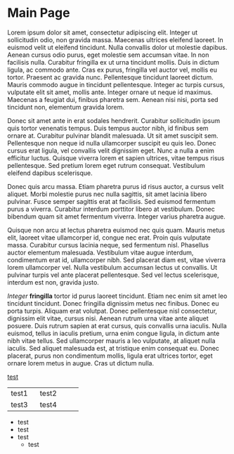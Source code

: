 # Main Page

Lorem ipsum dolor sit amet, consectetur adipiscing elit. Integer ut sollicitudin odio, non gravida massa. Maecenas ultrices eleifend laoreet. In euismod velit ut eleifend tincidunt. Nulla convallis dolor ut molestie dapibus. Aenean cursus odio purus, eget molestie sem accumsan vitae. In non facilisis nulla. Curabitur fringilla ex ut urna tincidunt mollis. Duis in dictum ligula, ac commodo ante. Cras ex purus, fringilla vel auctor vel, mollis eu tortor. Praesent ac gravida nunc. Pellentesque tincidunt laoreet dictum. Mauris commodo augue in tincidunt pellentesque. Integer ac turpis cursus, vulputate elit sit amet, mollis ante. Integer ornare ut neque id maximus. Maecenas a feugiat dui, finibus pharetra sem. Aenean nisi nisi, porta sed tincidunt non, elementum gravida lorem.

Donec sit amet ante in erat sodales hendrerit. Curabitur sollicitudin ipsum quis tortor venenatis tempus. Duis tempus auctor nibh, id finibus sem ornare at. Curabitur pulvinar blandit malesuada. Ut sit amet suscipit sem. Pellentesque non neque id nulla ullamcorper suscipit eu quis leo. Donec cursus erat ligula, vel convallis velit dignissim eget. Nunc a nulla a enim efficitur luctus. Quisque viverra lorem et sapien ultrices, vitae tempus risus pellentesque. Sed pretium lorem eget rutrum consequat. Vestibulum eleifend dapibus scelerisque.

Donec quis arcu massa. Etiam pharetra purus id risus auctor, a cursus velit aliquet. Morbi molestie purus nec nulla sagittis, sit amet lacinia libero pulvinar. Fusce semper sagittis erat at facilisis. Sed euismod fermentum purus a viverra. Curabitur interdum porttitor libero at vestibulum. Donec bibendum quam sit amet fermentum viverra. Integer varius pharetra augue.

Quisque non arcu at lectus pharetra euismod nec quis quam. Mauris metus elit, laoreet vitae ullamcorper id, congue nec erat. Proin quis vulputate massa. Curabitur cursus lacinia neque, sed fermentum nisl. Phasellus auctor elementum malesuada. Vestibulum vitae augue interdum, condimentum erat id, ullamcorper nibh. Sed placerat diam est, vitae viverra lorem ullamcorper vel. Nulla vestibulum accumsan lectus ut convallis. Ut pulvinar turpis vel ante placerat pellentesque. Sed vel lectus scelerisque, interdum est non, gravida justo.

*Integer* **fringilla** tortor id purus laoreet tincidunt. Etiam nec enim sit amet leo tincidunt tincidunt. Donec fringilla dignissim metus nec finibus. Donec eu porta turpis. Aliquam erat volutpat. Donec pellentesque nisl consectetur, dignissim elit vitae, cursus nisi. Aenean rutrum urna vitae ante aliquet posuere. Duis rutrum sapien at erat cursus, quis convallis urna iaculis. Nulla euismod, tellus in iaculis pretium, urna enim congue ligula, in dictum ante nibh vitae tellus. Sed ullamcorper mauris a leo vulputate, at aliquet nulla iaculis. Sed aliquet malesuada est, at tristique enim consequat eu. Donec placerat, purus non condimentum mollis, ligula erat ultrices tortor, eget ornare lorem metus in augue. Cras ut dictum nulla.

[test](http://google.de)

<table>
	<tr>
		<td width="50">test1</td>
		<td width="80">test2</td>
	</tr>
	<tr>
		<td>test3</td>
		<td>test4</td>
	</tr>
</table>

* test
* test
* test
	* test
